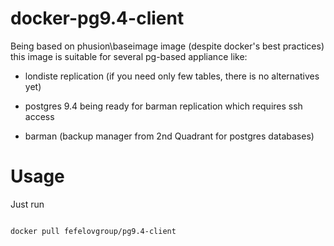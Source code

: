 # docker-pg9.4-client

Being based on phusion\baseimage image (despite docker's best practices) this image is suitable for several pg-based appliance like:

 - londiste replication (if you need only few tables, there is no alternatives yet)

 - postgres 9.4 being ready for barman replication which requires ssh access

 - barman (backup manager from 2nd Quadrant for postgres databases)

# Usage

Just run

```

docker pull fefelovgroup/pg9.4-client

```

